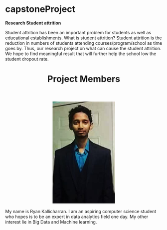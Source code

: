 # capstoneProject
<b align = "center">Research Student attrition</b>
<p align="left">
  Student attrition has been an important problem for students as well as educational establishments. What is student attrition? Student attrition is the reduction in numbers of students attending courses/program/school as time goes by. Thus, our research project on what can cause the student attrition. We hope to find meaningful result that will further help the school low the student dropout rate.
</p>



<header>
    <center><h1><b>Project Members</b></h1></center>
</header> 


<p align="center">
    <img src="https://github.com/ryankall/capstoneProject/blob/master/file_thumb.jpg" width="200"/>
</p>
<p>
  My name is Ryan Kallicharran. I am an aspiring 
  computer science student who hopes is to be an 
  expert in data analytics field one day. My other 
  interest lie in Big Data and Machine learning. 
</p>


